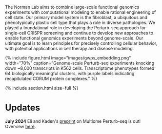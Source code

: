 ---
---

The Norman Lab aims to combine large-scale functional genomics experiments with computational modeling to enable rational engineering of cell state. Our primary model system is the fibroblast, a ubiquitous and phenotypically plastic cell type that plays a role in diverse pathologies. We played a foundational role in developing the Perturb-seq approach for single-cell CRISPR screening and continue to develop new approaches to enable functional genomics experiments beyond genome-scale. Our ultimate goal is to learn principles for precisely controlling cellular behavior, with potential applications in cell therapy and disease modeling.

{% include figure.html image="images/gwps_embedding.png" width="70%" caption="Genome-scale Perturb-seq experiments knocking down ~8,000 transcripts in K562 cells. Transcriptome phenotypes formed 64 biologically meaningful clusters, with purple labels indicating recapitulated CORUM protein complexes." %}

{%
  include section.html
  size=full
%}
# Updates
**July 2024** Eli and Kaden's [preprint](https://www.biorxiv.org/content/10.1101/2024.07.26.605307v1) on Multiome Perturb-seq is out! Overview [here](https://x.com/thenormanlab/status/1817964077848940765). 
